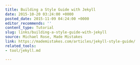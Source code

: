 ```yaml
---
title: Building a Style Guide with Jekyll
date: 2015-10-20 03:24:00 +0000
posted_date: 2015-11-09 04:24:00 +0000
editor_recommends: ''
content_type: Tutorial
slug: links/building-a-style-guide-with-jekyll
source: Michael Rose, Made Mistakes
link: https://mademistakes.com/articles/jekyll-style-guide/
related_tools:
- tool/jekyll.md

---
```

